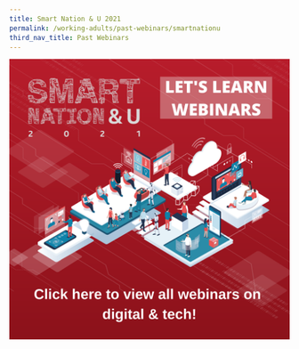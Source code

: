 ```yaml
---
title: Smart Nation & U 2021
permalink: /working-adults/past-webinars/smartnationu
third_nav_title: Past Webinars
---
```


[![Alt text for image on Isomer site](/images/snu21.png)](https://youtube.com/playlist?list=PLmGkYf0auQJxVAcvZ7dmuxV0YFBpcBMfT)